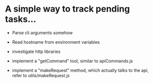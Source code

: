 # A simple way to track pending tasks...


- Parse cli arguments somehow
- Read hostname from environment variables
- investigate http libraries



- implement a "getCommand" tool, similar to apiCommands.js
- implement a "makeRequest" method, which actually talks to the api, refer to utils/makeRequest.js
